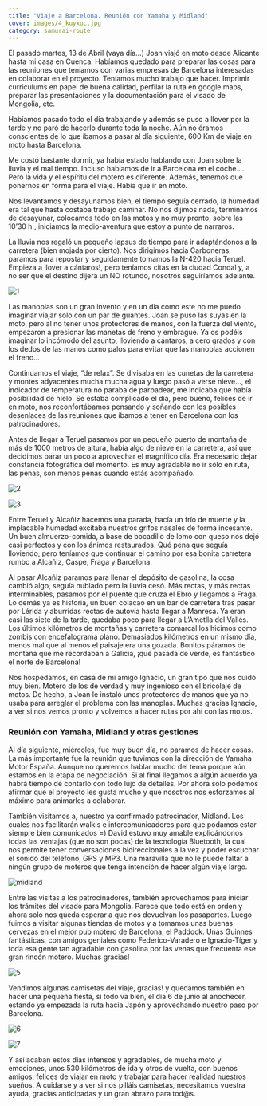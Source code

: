 ```yaml
---
title: "Viaje a Barcelona. Reunión con Yamaha y Midland"
cover: images/4_kuyxuc.jpg
category: samurai-route
---
```


El pasado martes, 13 de Abril (vaya día…) Joan viajó en moto desde Alicante hasta mi casa en Cuenca. Habíamos quedado para preparar las cosas para las reuniones que teníamos con varias empresas de Barcelona interesadas en colaborar en el proyecto. Teníamos mucho trabajo que hacer. Imprimir curriculums en papel de buena calidad, perfilar la ruta en google maps, preparar las presentaciones y la documentación para el visado de Mongolia, etc.

Habíamos pasado todo el día trabajando y además se puso a llover por la tarde y no paró de hacerlo durante toda la noche. Aún no éramos conscientes de lo que íbamos a pasar al día siguiente, 600 Km de viaje en moto hasta Barcelona.

Me costó bastante dormir, ya había estado hablando con Joan sobre la lluvia y el mal tiempo. Incluso hablamos de ir a Barcelona en el coche…. Pero la vida y el espíritu del motero es diferente. Además, tenemos que ponernos en forma para el viaje. Había que ir en moto.

Nos levantamos y desayunamos bien, el tiempo seguía cerrado, la humedad era tal que hasta costaba trabajo caminar. No nos dijimos nada, terminamos de desayunar, colocamos todo en las motos y no muy pronto, sobre las 10’30 h., iniciamos la medio-aventura que estoy a punto de narraros.

La lluvia nos regaló un pequeño lapsus de tiempo para ir adaptándonos a la carretera (bien mojada por cierto). Nos dirigimos hacia Carboneras, paramos para repostar y seguidamente tomamos la N-420 hacia Teruel. Empieza a llover a cántaros!, pero teníamos citas en la ciudad Condal y, a no ser que el destino dijera un NO rotundo, nosotros seguiríamos adelante.

![1](./images/1_ciiykf.jpg)

Las manoplas son un gran invento y en un día como este no me puedo imaginar viajar solo con un par de guantes. Joan se puso las suyas en la moto, pero al no tener unos protectores de manos, con la fuerza del viento, empezaron a presionar las manetas de freno y embrague. Ya os podéis imaginar lo incómodo del asunto, lloviendo a cántaros, a cero grados y con los dedos de las manos como palos para evitar que las manoplas accionen el freno…

Continuamos el viaje, “de relax”. Se divisaba en las cunetas de la carretera y montes adyacentes mucha mucha agua y luego pasó a verse nieve…, el indicador de temperatura no paraba de parpadear, me indicaba que había posibilidad de hielo. Se estaba complicado el día, pero bueno, felices de ir en moto, nos reconfortábamos pensando y soñando con los posibles desenlaces de las reuniones que íbamos a tener en Barcelona con los patrocinadores.

Antes de llegar a Teruel pasamos por un pequeño puerto de montaña de más de 1000 metros de altura, había algo de nieve en la carretera, así que decidimos parar un poco a aprovechar el magnífico día. Era necesario dejar constancia fotográfica del momento. Es muy agradable no ir sólo en ruta, las penas, son menos penas cuando estás acompañado.

![2](./images/2_pq7ijg.jpg)

![3](./images/3_ztiwhx.jpg)

Entre Teruel y Alcañiz hacemos una parada, hacía un frío de muerte y la implacable humedad excitaba nuestros grifos nasales de forma incesante. Un buen almuerzo-comida, a base de bocadillo de lomo con queso nos dejó casi perfectos y con los ánimos restaurados. Qué pena que seguía lloviendo, pero teníamos que continuar el camino por esa bonita carretera rumbo a Alcañiz, Caspe, Fraga y Barcelona.

Al pasar Alcañiz paramos para llenar el depósito de gasolina, la cosa cambió algo, seguía nublado pero la lluvia cesó. Más rectas, y más rectas interminables, pasamos por el puente que cruza el Ebro y llegamos a Fraga. Lo demás ya es historia, un buen colacao en un bar de carretera tras pasar por Lérida y aburridas rectas de autovía hasta llegar a Manresa. Ya eran casi las siete de la tarde, quedaba poco para llegar a L’Ametlla del Vallés. Los últimos kilómetros de montañas y carretera comarcal los hicimos como zombis con encefalograma plano. Demasiados kilómetros en un mismo día, menos mal que al menos el paisaje era una gozada. Bonitos páramos de montaña que me recordaban a Galicia, ¡qué pasada de verde, es fantástico el norte de Barcelona!

Nos hospedamos, en casa de mi amigo Ignacio, un gran tipo que nos cuidó muy bien. Motero de los de verdad y muy ingenioso con el bricolaje de motos. De hecho, a Joan le instaló unos protectores de manos que ya no usaba para arreglar el problema con las manoplas. Muchas gracias Ignacio, a ver si nos vemos pronto y volvemos a hacer rutas por ahí con las motos.

### Reunión con Yamaha, Midland y otras gestiones

Al día siguiente, miércoles, fue muy buen día, no paramos de hacer cosas. La más importante fue la reunión que tuvimos con la dirección de Yamaha Motor España. Aunque no queremos hablar mucho del tema porque aún estamos en la etapa de negociación. Si al final llegamos a algún acuerdo ya habrá tiempo de contarlo con todo lujo de detalles. Por ahora solo podemos afirmar que el proyecto les gusta mucho y que nosotros nos esforzamos al máximo para animarles a colaborar.

También visitamos a, nuestro ya confirmado patrocinador, Midland. Los cuales nos facilitarán walkis e intercomunicadores para que podamos estar siempre bien comunicados =) David estuvo muy amable explicándonos todas las ventajas (que no son pocas) de la tecnología Bluetooth, la cual nos permite tener conversaciones bidireccionales a la vez y poder escuchar el sonido del teléfono, GPS y MP3. Una maravilla que no le puede faltar a ningún grupo de moteros que tenga intención de hacer algún viaje largo.

![midland](./images/midland_pnhvh6.jpg)

Entre las visitas a los patrocinadores, también aprovechamos para iniciar los trámites del visado para Mongolia. Parece que todo está en orden y ahora solo nos queda esperar a que nos devuelvan los pasaportes. Luego fuimos a visitar algunas tiendas de motos y a tomamos unas buenas cervezas en el mejor pub motero de Barcelona, el Paddock. Unas Guinnes fantásticas, con amigos geniales como Federico-Varadero e Ignacio-Tíger y toda esa gente tan agradable con gasolina por las venas que frecuenta ese gran rincón motero. Muchas gracias!

![5](./images/5_w3i0th.jpg)

Vendimos algunas camisetas del viaje, gracias! y quedamos también en hacer una pequeña fiesta, si todo va bien, el día 6 de junio al anochecer, estando ya empezada la ruta hacia Japón y aprovechando nuestro paso por Barcelona.

![6](./images/6_gen06b.jpg)

![7](./images/7_ybsedb.jpg)

Y así acaban estos días intensos y agradables, de mucha moto y emociones, unos 530 kilómetros de ida y otros de vuelta, con buenos amigos, felices de viajar en moto y trabajar para hacer realidad nuestros sueños. A cuidarse y a ver si nos pilláis camisetas, necesitamos vuestra ayuda, gracias anticipadas y un gran abrazo para tod@s.
